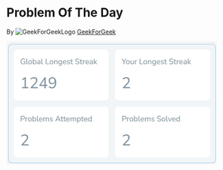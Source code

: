 # Problem Of The Day
By ![GeekForGeekLogo](https://media.geeksforgeeks.org/gfg-gg-logo.svg) [GeekForGeek](https://www.geeksforgeeks.org)

![Strike Details](https://raw.githubusercontent.com/Saran-K-07/Problem-Of-The-Day/refs/heads/main/Image/%20Day%2002.png)

